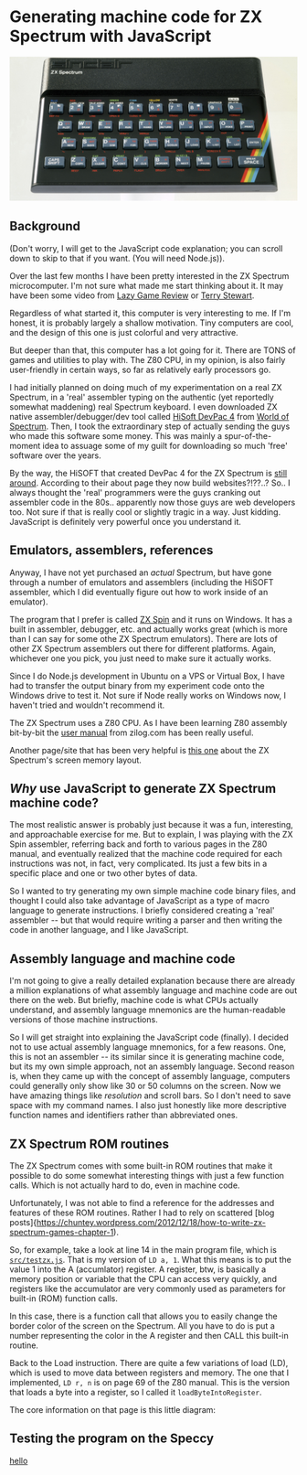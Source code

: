 # Generating machine code for ZX Spectrum with JavaScript

![ZX Spectrum](zxspectrum.jpg)

## Background

(Don't worry, I will get to the JavaScript code explanation; you can scroll 
down to skip to that if you want.  (You will need Node.js)).

Over the last few months I have been pretty interested in the ZX Spectrum
microcomputer.  I'm not sure what made me start thinking about it.
It may have been some video from [Lazy Game Review](https://youtu.be/tqnIa4rXK_c) or [Terry Stewart](https://youtu.be/cCqXqYRlQt0).

Regardless of what started it, this computer is very interesting to me.  If I'm
honest, it is probably largely a shallow motivation.  Tiny computers are cool, and the
design of this one is just colorful and very attractive.

But deeper than that, this computer has a lot going for it.  There are TONS of
games and utilities to play with.  The Z80 CPU, in my opinion, is also fairly
user-friendly in certain ways, so far as relatively early processors go.

I had initially planned on doing much of my experimentation on a real ZX Spectrum, in a 'real' assembler typing on the authentic (yet reportedly somewhat maddening) real Spectrum keyboard.  I even downloaded ZX native assembler/debugger/dev tool called [HiSoft DevPac 4](http://www.worldofspectrum.org/infoseekid.cgi?id=0008091) from [World of Spectrum](http://www.worldofspectrum.org).  Then,
I took the extraordinary step of actually sending the guys who made this software some money.  This was mainly a spur-of-the-moment idea to assuage some of my
guilt for downloading so much 'free' software over the years.  

By the way, the HiSOFT that created DevPac 4 for the ZX Spectrum is [still around](http://www.hisoft.co.uk/).  According to their about page they now build websites?!??..?  So.. I always thought the 'real' programmers were the guys cranking
out assembler code in the 80s.. apparently now those guys are web developers too.  Not sure if that is really cool or slightly tragic in a way.  Just kidding.  JavaScript is definitely very powerful once you understand it.

## Emulators, assemblers, references

Anyway, I have not yet purchased an _actual_ Spectrum, but have gone through
a number of emulators and assemblers (including the HiSOFT assembler, which I
did eventually figure out how to work inside of an emulator).

The program that I prefer is called [ZX Spin](http://www.zophar.net/sinclair/zx-spin.html) and it runs on Windows.  It has a built in assembler, debugger, etc. and actually works great (which is more than I can say for some othe ZX Spectrum emulators). 
There are lots of other ZX Spectrum assemblers out there for different platforms.  Again, whichever one you pick, you just need to make sure it actually works.

Since I do Node.js development in Ubuntu on a VPS or Virtual Box, I have had to transfer the output binary from my experiment code onto the Windows
drive to test it.  Not sure if Node really works on Windows now, I haven't tried and wouldn't recommend it.

The ZX Spectrum uses a Z80 CPU.  As I have been learning Z80 assembly bit-by-bit the [user manual](http://www.zilog.com/appnotes_download.php?FromPage=DirectLink&dn=UM0080&ft=User%20Manual&f=YUhSMGNEb3ZMM2QzZHk1NmFXeHZaeTVqYjIwdlpHOWpjeTk2T0RBdlZVMHdNRGd3TG5Ca1pnPT0=) from zilog.com has been really useful.

Another page/site that has been very helpful is [this one](http://www.animatez.co.uk/computers/zx-spectrum/screen-memory-layout/) about the ZX Spectrum's screen memory layout.

## _Why_ use JavaScript to generate ZX Spectrum machine code?

The most realistic answer is probably just because it was a fun, interesting, and approachable exercise for me.  But to explain, I was playing with the ZX Spin assembler, referring back and forth to various pages in the Z80 manual, and eventually realized that the machine code required for each instructions was not,
in fact, very complicated.  Its just a few bits in a specific place and one or two other bytes of data.

So I wanted to try generating my own simple machine code binary files, and thought I could also take advantage of JavaScript as a type of macro language to generate instructions.  I briefly considered creating a 'real' assembler -- but that would require writing a parser and then writing the code in another language, and I like JavaScript.

## Assembly language and machine code

I'm not going to give a really detailed explanation because there are already a million
explanations of what assembly language and machine code are out there on the web.  But briefly, machine code is what CPUs actually understand, and assembly language mnemonics are the human-readable versions of those machine instructions.

So I will get straight into explaining the JavaScript code (finally).  I decided
not to use actual assembly language mnemonics, for a few reasons.  One, this is not an assembler -- its similar since it is generating machine code, but its my own simple approach, not an assembly language.  Second reason is, when they came up with the concept of assembly language, computers could generally only show like 30 or 50 columns on the screen.  Now we have amazing things like _resolution_ and scroll bars.  So I don't need to save space with my command names. I also just honestly like more descriptive function names and identifiers rather than abbreviated ones.

## ZX Spectrum ROM routines

The ZX Spectrum comes with some built-in ROM routines that make it possible
to do some somewhat interesting things with just a few function calls.
Which is not actually hard to do, even in machine code.

Unfortunately, I was not able to find a reference for the addresses and features of these ROM routines.  Rather I had to rely on scattered [blog posts]{https://chuntey.wordpress.com/2012/12/18/how-to-write-zx-spectrum-games-chapter-1).

So, for example, take a look at line 14 in the main program file, which is [`src/testzx.js`](https://github.com/runvnc/z80-machine-code/blob/2132bb30a1fc9562d1cf37d88b348e67ea9b9d22/src/testzx.js#L14).  That is my version of `LD a, 1`.  What this means is to put the value 1 into the A (accumlator) register.  A register, btw, is basically a memory position or variable that the CPU can access very quickly, and registers like the accumulator are very commonly used as parameters for built-in (ROM) function calls.

In this case, there is a function call that allows you to easily change the border color of the screen on the Spectrum.  All you have to do is put a number representing the color in the A register and then CALL this built-in routine.

Back to the Load instruction.  There are quite a few variations of load (LD), which is used to move data between registers and memory.  The one that I implemented, `LD r, n` is on page 69 of the Z80 manual.  This is the version that loads a byte into a register, so I called it `loadByteIntoRegister`.

The core information on that page is this little diagram:


## Testing the program on the Speccy

[hello](hello.gif)


